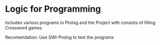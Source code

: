 # Logic for Programming
Includes various programs in Prolog and the Project with consists of filling Crossword games

Recomendation: Use SWI-Prolog to test the programs
